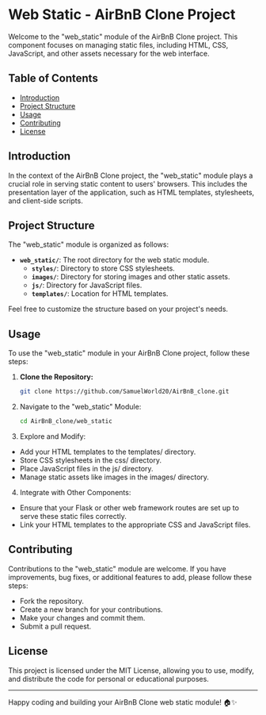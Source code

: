 # Web Static - AirBnB Clone Project

Welcome to the "web_static" module of the AirBnB Clone project. This component focuses on managing static files, including HTML, CSS, JavaScript, and other assets necessary for the web interface.

## Table of Contents

- [Introduction](#introduction)
- [Project Structure](#project-structure)
- [Usage](#usage)
- [Contributing](#contributing)
- [License](#license)

## Introduction

In the context of the AirBnB Clone project, the "web_static" module plays a crucial role in serving static content to users' browsers. This includes the presentation layer of the application, such as HTML templates, stylesheets, and client-side scripts.

## Project Structure

The "web_static" module is organized as follows:

- **`web_static/`**: The root directory for the web static module.
  - **`styles/`**: Directory to store CSS stylesheets.
  - **`images/`**: Directory for storing images and other static assets.
  - **`js/`**: Directory for JavaScript files.
  - **`templates/`**: Location for HTML templates.

Feel free to customize the structure based on your project's needs.

## Usage

To use the "web_static" module in your AirBnB Clone project, follow these steps:

1. **Clone the Repository:**
   ```bash
   git clone https://github.com/SamuelWorld20/AirBnB_clone.git
   ```

2. Navigate to the "web_static" Module:
   ```bash
   cd AirBnB_clone/web_static
   ```

3. Explore and Modify:
-  Add your HTML templates to the templates/ directory.
-  Store CSS stylesheets in the css/ directory.
-  Place JavaScript files in the js/ directory.
-  Manage static assets like images in the images/ directory.

4. Integrate with Other Components:
-  Ensure that your Flask or other web framework routes are set up to serve these static files correctly.
-  Link your HTML templates to the appropriate CSS and JavaScript files.

## Contributing

Contributions to the "web_static" module are welcome. If you have improvements, bug fixes, or additional features to add, please follow these steps:

* Fork the repository.
* Create a new branch for your contributions.
* Make your changes and commit them.
* Submit a pull request.

## License

This project is licensed under the MIT License, allowing you to use, modify, and distribute the code for personal or educational purposes.

---

Happy coding and building your AirBnB Clone web static module! 🏠✨
